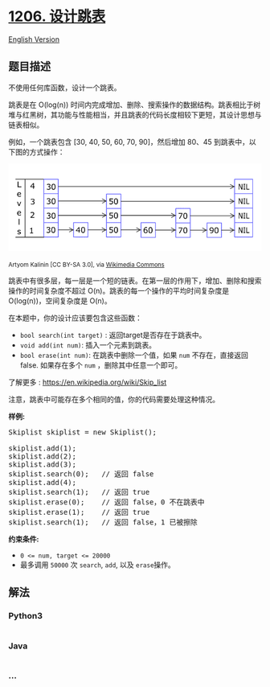 # [1206. 设计跳表](https://leetcode-cn.com/problems/design-skiplist)

[English Version](/solution/1200-1299/1206.Design%20Skiplist/README_EN.md)

## 题目描述

<!-- 这里写题目描述 -->
<p>不使用任何库函数，设计一个跳表。</p>

<p>跳表是在 O(log(n)) 时间内完成增加、删除、搜索操作的数据结构。跳表相比于树堆与红黑树，其功能与性能相当，并且跳表的代码长度相较下更短，其设计思想与链表相似。</p>

<p>例如，一个跳表包含 [30, 40, 50, 60, 70, 90]，然后增加 80、45 到跳表中，以下图的方式操作：</p>

<p>

![](./images/1506_skiplist.gif)

<small>Artyom Kalinin [CC BY-SA 3.0], via <a href="https://commons.wikimedia.org/wiki/File:Skip_list_add_element-en.gif" target="_blank" title="Artyom Kalinin [CC BY-SA 3.0 (https://creativecommons.org/licenses/by-sa/3.0)], via Wikimedia Commons">Wikimedia Commons</a></small></p>

<p>跳表中有很多层，每一层是一个短的链表。在第一层的作用下，增加、删除和搜索操作的时间复杂度不超过 O(n)。跳表的每一个操作的平均时间复杂度是 O(log(n))，空间复杂度是 O(n)。</p>

<p>在本题中，你的设计应该要包含这些函数：</p>

<ul>
	<li><code>bool search(int target)</code> : 返回target是否存在于跳表中。</li>
	<li><code>void add(int num)</code>:&nbsp;插入一个元素到跳表。</li>
	<li><code>bool erase(int num)</code>: 在跳表中删除一个值，如果&nbsp;<code>num</code>&nbsp;不存在，直接返回false. 如果存在多个&nbsp;<code>num</code>&nbsp;，删除其中任意一个即可。</li>
</ul>

<p>了解更多 :&nbsp;<a href="https://en.wikipedia.org/wiki/Skip_list" target="_blank">https://en.wikipedia.org/wiki/Skip_list</a></p>

<p>注意，跳表中可能存在多个相同的值，你的代码需要处理这种情况。</p>

<p><strong>样例:</strong></p>

<pre>Skiplist skiplist = new Skiplist();

skiplist.add(1);
skiplist.add(2);
skiplist.add(3);
skiplist.search(0);   // 返回 false
skiplist.add(4);
skiplist.search(1);   // 返回 true
skiplist.erase(0);    // 返回 false，0 不在跳表中
skiplist.erase(1);    // 返回 true
skiplist.search(1);   // 返回 false，1 已被擦除
</pre>

<p><strong>约束条件:</strong></p>

<ul>
	<li><code>0 &lt;= num, target&nbsp;&lt;= 20000</code></li>
	<li>最多调用&nbsp;<code>50000</code>&nbsp;次&nbsp;<code>search</code>, <code>add</code>, 以及&nbsp;<code>erase</code>操作。</li>
</ul>

## 解法

<!-- 这里可写通用的实现逻辑 -->

<!-- tabs:start -->

### **Python3**

<!-- 这里可写当前语言的特殊实现逻辑 -->

```python

```

### **Java**

<!-- 这里可写当前语言的特殊实现逻辑 -->

```java

```

### **...**

```

```

<!-- tabs:end -->
